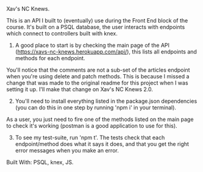 Xav's NC Knews.

This is an API I built to (eventually) use during the Front End block of the course. It's built on a PSQL database, the user interacts with endpoints which connect to controllers built with knex.

1. A good place to start is by checking the main page of the API (https://xavs-nc-knews.herokuapp.com/api/), this lists all endpoints and methods for each endpoint.

You'll notice that the comments are not a sub-set of the articles endpoint when you're using delete and patch methods. This is because I missed a change that was made to the original readme for this project when I was setting it up. I'll make that change on Xav's NC Knews 2.0.

2. You'll need to install everything listed in the package.json dependencies (you can do this in one step by running 'npm i' in your terminal).

As a user, you just need to fire one of the methods listed on the main page to check it's working (postman is a good application to use for this).

3. To see my test-suite, run 'npm t'. The tests check that each endpoint/method does what it says it does, and that you get the right error messages when you make an error.

Built With: PSQL, knex, JS.
